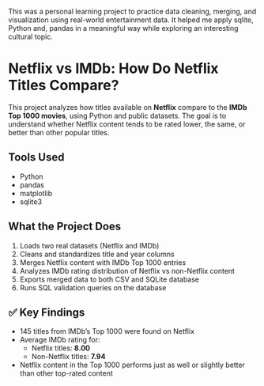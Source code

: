 This was a personal learning project to practice data cleaning, merging, and visualization using real-world entertainment data. It helped me apply sqlite, Python and, pandas in a meaningful way while exploring an interesting cultural topic.

# Netflix vs IMDb: How Do Netflix Titles Compare?
This project analyzes how titles available on **Netflix** compare to the **IMDb Top 1000 movies**, using Python and public datasets. The goal is to understand whether Netflix content tends to be rated lower, the same, or better than other popular titles.

## Tools Used

- Python
- pandas
- matplotlib
- sqlite3

## What the Project Does

1. Loads two real datasets (Netflix and IMDb)
2. Cleans and standardizes title and year columns
3. Merges Netflix content with IMDb Top 1000 entries
4. Analyzes IMDb rating distribution of Netflix vs non-Netflix content
5. Exports merged data to both CSV and SQLite database
6. Runs SQL validation queries on the database

## ✅ Key Findings

- 145 titles from IMDb’s Top 1000 were found on Netflix
- Average IMDb rating for:
  - Netflix titles: **8.00**
  - Non-Netflix titles: **7.94**
- Netflix content in the Top 1000 performs just as well or slightly better than other top-rated content
